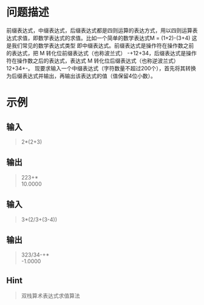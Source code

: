 # 问题描述
前缀表达式，中缀表达式，后缀表达式都是四则运算的表达方式，用以四则运算表达式求值，即数学表达式的求值。比如一个简单的数学表达式M = (1+2)-(3+4) 这是我们常见的数学表达式类型 即中缀表达式。前缀表达式是操作符在操作数之前的表达式，把 M 转化位前缀表达式（也称波兰式） -+12+34，后缀表达式是操作符在操作数之后的表达式，表达式 M 转化位后缀表达式（也称逆波兰式） 12+34+-。 现要求输入一个中缀表达式（字符数量不超过200个），首先将其转换为后缀表达式并输出，再输出该表达式的值（值保留4位小数）。  
# 示例
## 输入
>2*(2+3)
## 输出
>223+*  
10.0000
## 输入
>3*(2/3+(3-4))
## 输出
>323/34-+*  
-1.0000
## Hint
>双栈算术表达式求值算法
